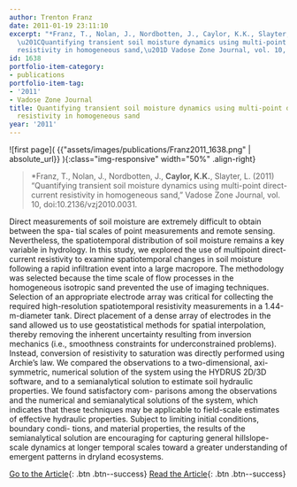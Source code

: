 ```yaml
---
author: Trenton Franz
date: 2011-01-19 23:11:10
excerpt: "*Franz, T., Nolan, J., Nordbotten, J., Caylor, K.K., Slayter, L. (2011)
  \u201CQuantifying transient soil moisture dynamics using multi-point direct-current
  resistivity in homogeneous sand,\u201D Vadose Zone Journal, vol. 10, doi:10.2136/vzj2010.0031."
id: 1638
portfolio-item-category:
- publications
portfolio-item-tag:
- '2011'
- Vadose Zone Journal
title: Quantifying transient soil moisture dynamics using multi-point direct-current
  resistivity in homogeneous sand
year: '2011'
---
```


![first page]( {{"assets/images/publications/Franz2011_1638.png" | absolute_url}} ){:class="img-responsive" width="50%" .align-right}

> *Franz, T., Nolan, J., Nordbotten, J., **Caylor, K.K.**, Slayter, L. (2011) “Quantifying transient soil moisture dynamics using multi-point direct-current resistivity in homogeneous sand,” Vadose Zone Journal, vol. 10, doi:10.2136/vzj2010.0031.


Direct measurements of soil moisture are extremely difficult to obtain between the spa- tial scales of point measurements and remote sensing. Nevertheless, the spatiotemporal distribution of soil moisture remains a key variable in hydrology. In this study, we explored the use of multipoint direct-current resistivity to examine spatiotemporal changes in soil moisture following a rapid infiltration event into a large macropore. The methodology was selected because the time scale of flow processes in the homogeneous isotropic sand prevented the use of imaging techniques. Selection of an appropriate electrode array was critical for collecting the required high-resolution spatiotemporal resistivity measurements in a 1.44-m-diameter tank. Direct placement of a dense array of electrodes in the sand allowed us to use geostatistical methods for spatial interpolation, thereby removing the inherent uncertainty resulting from inversion mechanics (i.e., smoothness constraints for underconstrained problems). Instead, conversion of resistivity to saturation was directly performed using Archie’s law. We compared the observations to a two-dimensional, axi- symmetric, numerical solution of the system using the HYDRUS 2D/3D software, and to a semianalytical solution to estimate soil hydraulic properties. We found satisfactory com- parisons among the observations and the numerical and semianalytical solutions of the system, which indicates that these techniques may be applicable to field-scale estimates of effective hydraulic properties. Subject to limiting initial conditions, boundary condi- tions, and material properties, the results of the semianalytical solution are encouraging for capturing general hillslope-scale dynamics at longer temporal scales toward a greater understanding of emergent patterns in dryland ecosystems.


[Go to the Article](http://dx.doi.org/10.2136/vzj2010.0031){: .btn .btn--success} [Read the Article](https://www.dropbox.com/s/8wmed2w1bmdy2kn/Vadose%20Zone%20J%202011%20Franz.pdf){: .btn .btn--success}